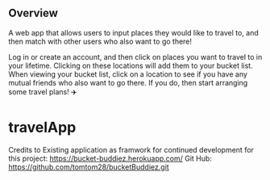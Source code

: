 
## Overview
A web app that allows users to input places they would like to travel to, and then match with other users who also want to go there!

Log in or create an account, and then click on places you want to travel to in your lifetime. Clicking on these locations will add them to your bucket list. When viewing your bucket list, click on a location to see if you have any mutual friends who also want to go there. If you do, then start arranging some travel plans! :airplane:


# travelApp

Credits to Existing application as framwork for continued development for this project: https://bucket-buddiez.herokuapp.com/ Git Hub: https://github.com/tomtom28/bucketBuddiez.git